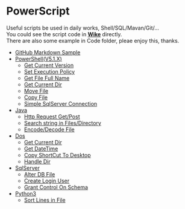 # PowerScript
Useful scripts be used in daily works, Shell/SQL/Mavan/Git/...  
You could see the script code in **[Wike](https://github.com/bearfly1990/PowerScript/wiki)** directly.  
There are also some example in Code folder, pleae enjoy this, thanks.  
* [GitHub Markdown Sample](https://github.com/bearfly1990/PowerScript/blob/master/GitHub/MarkdownSample.md)
* [PowerShell(V5.1.X)](https://github.com/bearfly1990/PowerScript/wiki/PowerShell(V5.1.X)) 
    * [Get Current Version](https://github.com/bearfly1990/PowerScript/wiki/PowerShell(V5.1.X)#get-current-version)
    * [Set Execution Policy](https://github.com/bearfly1990/PowerScript/wiki/PowerShell(V5.1.X)#setexecutionpolicy)
    * [Get File Full Name](https://github.com/bearfly1990/PowerScript/wiki/PowerShell(V5.1.X)#get-file-full-name)
    * [Get Current Dir](https://github.com/bearfly1990/PowerScript/wiki/PowerShell(V5.1.X)#get-current-dir)
    * [Move File](https://github.com/bearfly1990/PowerScript/wiki/PowerShell(V5.1.X)#move-file)
    * [Copy File](https://github.com/bearfly1990/PowerScript/wiki/PowerShell(V5.1.X)#copy-file)
    * [Simple SqlServer Connection](https://github.com/bearfly1990/PowerScript/wiki/PowerShell(V5.1.X)#simple-sqlserver-connection)
* [Java](https://github.com/bearfly1990/PowerScript/wiki/Java)
    * [Http Request Get/Post](https://github.com/bearfly1990/PowerScript/wiki/Java#http-request-getpost)
    * [Search string in Files/Directory](https://github.com/bearfly1990/PowerScript/wiki/Java#search-string-in-filesdirectory)
    * [Encode/Decode File](https://github.com/bearfly1990/PowerScript/wiki/Java#encodedecode-file)
* [Dos](https://github.com/bearfly1990/PowerScript/wiki/Dos)
    * [Get Current Dir](https://github.com/bearfly1990/PowerScript/wiki/Dos#get-current-dir)
    * [Get DateTime](https://github.com/bearfly1990/PowerScript/wiki/Dos#get-date-time)
    * [Copy ShortCut To Desktop](https://github.com/bearfly1990/PowerScript/wiki/Dos#copy-shortcut-to-desktop)
    * [Handle Dir](https://github.com/bearfly1990/PowerScript/wiki/Dos#handle-dir)
* [SqlServer](https://github.com/bearfly1990/PowerScript/wiki/SQLServer)
    * [Alter DB File](https://github.com/bearfly1990/PowerScript/wiki/SQLServer#alter-db-file)
    * [Create Login User](https://github.com/bearfly1990/PowerScript/wiki/SQLServer#create-login-user)
    * [Grant Control On Schema](https://github.com/bearfly1990/PowerScript/wiki/SQLServer#grant-control-on-schema)    
* [Python3](https://github.com/bearfly1990/PowerScript/wiki/Python3)
    * [Sort Lines in File](https://github.com/bearfly1990/PowerScript/wiki/SQLServer#sort-lines-in-file)